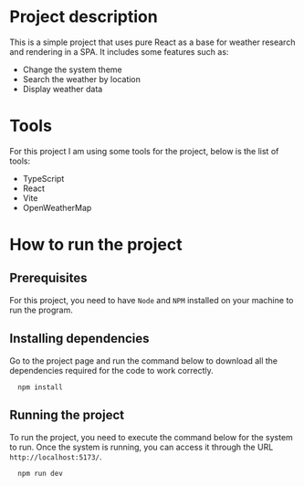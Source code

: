 # Project description

This is a simple project that uses pure React as a base for weather research and rendering in a SPA. It includes some features such as:

- Change the system theme
- Search the weather by location
- Display weather data

# Tools

For this project I am using some tools for the project, below is the list of tools:

- TypeScript
- React
- Vite
- OpenWeatherMap

# How to run the project

## Prerequisites

For this project, you need to have `Node` and `NPM` installed on your machine to run the program.

## Installing dependencies

Go to the project page and run the command below to download all the dependencies required for the code to work correctly.

```shell
  npm install
```

## Running the project

To run the project, you need to execute the command below for the system to run. Once the system is running, you can access it through the URL `http://localhost:5173/`.

```shell
  npm run dev
```

